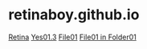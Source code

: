# retinaboy.github.io
<a href="https://retinattraktiv.com/">Retina</a>
<a href="/yes01.md">Yes01.3</a>
<a href="https://retinaboy.github.io/file01.md">File01</a>
<a href="https://retinaboy.github.io/folder01/File01.md">File01 in Folder01</a>
